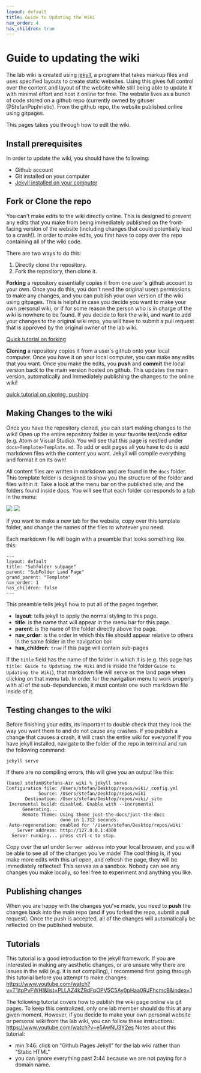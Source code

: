 ```yaml
---
layout: default
title: Guide to Updating the Wiki
nav_order: 4
has_children: true
---
```


# Guide to updating the wiki

The lab wiki is created using [jekyll](https://jekyllrb.com/docs/installation/macos/), a program that takes markup files and uses specified layouts to create static websites. Using this gives full control over the content and layout of the website while still being able to update it with minimal effort and host it online for free. The website lives as a bunch of code stored on a github repo (currently owned by gituser @StefanPophristic). From the github repo, the website published online using gitpages.

This pages takes you through how to edit the wiki.

## Install prerequisites

In order to update the wiki, you should have the following:
- Github account
- Git installed on your computer
- [Jekyll installed on your computer](https://www.youtube.com/watch?v=WhrU9m82Wm8&list=PLLAZ4kZ9dFpOPV5C5Ay0pHaa0RJFhcmcB&index=2)

## Fork or Clone the repo

You can't make edits to the wiki directly online. This is designed to prevent any edits that you make from being immediately published on the front-facing version of the website (including changes that could potentially lead to a crash!). In order to make edits, you first have to copy over the repo containing all of the wiki code.

There are two ways to do this:
1. Directly clone the repository.
2. Fork the repository, then clone it.

**Forking** a repository essentially copies it from one user's github account to your own. Once you do this, you don't need the original users permissions to make any changes, and you can publish your own version of the wiki using gitpages. This is helpful in case you decide you want to make your own personal wiki, or if for some reason the person who is in charge of the wiki is nowhere to be found. If you decide to fork the wiki, and want to add your changes to the original wiki repo, you will have to submit a pull request that is approved by the original owner of the lab wiki.

[Quick tutorial on forking](https://www.youtube.com/watch?v=-9ftoxZ2X9g)

**Cloning** a repository copies it from a user's github onto your local computer. Once you have it on your local computer, you can make any edits that you want. Once you make the edits, you **push** and **commit** the local version back to the main version hosted on github. This updates the main version, automatically and immediately publishing the changes to the online wiki!

[quick tutorial on cloning, pushing](https://www.youtube.com/watch?v=yxvqLBHZfXk)

## Making Changes to the wiki

Once you have the repository cloned, you can start making changes to the wiki! Open up the entire repository folder in your favorite text/code editor (e.g. Atom or Visual Studio). You will see that this page is nestled under `docs>Template>Template.md`. To add or edit pages all you have to do is add markdown files with the content you want. Jekyll will compile everything and format it on its own!

All content files are written in markdown and are found in the `docs` folder. This template folder is designed to show you the structure of the folder and files within it. Take a look at the menu bar on the published site, and the folders found inside docs. You will see that each folder corresponds to a tab in the menu:

![](../../images/wikiGuide_tutorial_menu.png)
![](../../images/wikiGuide_tutorial_folders.png)

If you want to make a new tab for the website, copy over this template folder, and change the names of the files to whatever you need.

Each markdown file will begin with a preamble that looks something like this:
```
---
layout: default
title: "Subfolder subpage"
parent: "SubFolder Land Page"
grand_parent: "Template"
nav_order: 1
has_children: false
---
```
This preamble tells jekyll how to put all of the pages together.
- **layout**: tells jekyll to apply the normal styling to this page.
- **title**: is the name that will appear in the menu bar for this page.
- **parent**: is the name of the folder directly above the page.
- **nav_order**: is the order in which this file should appear relative to others in the same folder in the navigation bar
- **has_children**: `true` if this page will contain sub-pages

If the `title` field has the name of the folder in which it is (e.g. this page has `title: Guide to Updating the Wiki` and is inside the folder `Guide to Updating the Wiki`), that markdown file will serve as the land page when clicking on that menu tab. In order for the navigation menu to work properly with all of the sub-dependencies, it must contain one such markdown file inside of it.

## Testing changes to the wiki

Before finishing your edits, its important to double check that they look the way you want them to and do not cause any crashes. If you publish a change that causes a crash, it will crash the entire wiki for everyone! If you have jekyll installed, navigate to the folder of the repo in terminal and run the following command:

```
jekyll serve
```
If there are no compiling errors, this will give you an output like this:
```
(base) stefan@Stefans-Air wiki % jekyll serve
Configuration file: /Users/stefan/Desktop/repos/wiki/_config.yml
            Source: /Users/stefan/Desktop/repos/wiki
       Destination: /Users/stefan/Desktop/repos/wiki/_site
 Incremental build: disabled. Enable with --incremental
      Generating...
      Remote Theme: Using theme just-the-docs/just-the-docs
                    done in 1.312 seconds.
 Auto-regeneration: enabled for '/Users/stefan/Desktop/repos/wiki'
    Server address: http://127.0.0.1:4000
  Server running... press ctrl-c to stop.

```

Copy over the url under `Server address` into your local browser, and you will be able to see all of the changes you've made! The cool thing is, if you make more edits with this url open, and refresh the page, they will be immediately reflected! This serves as a sandbox. Nobody can see any changes you make locally, so feel free to experiment and anything you like.

## Publishing changes

When you are happy with the changes you've made, you need to **push** the changes back into the main repo (and if you forked the repo, submit a pull request). Once the push is accepted, all of the changes will automatically be reflected on the published website.

## Tutorials

This tutorial is a good introduction to the jekyll framework. If you are interested in making any aesthetic changes, or are unsure why there are issues in the wiki (e.g. it is not compiling), I recommend first going through this tutorial before you attempt to make changes:
https://www.youtube.com/watch?v=T1itpPvFWHI&list=PLLAZ4kZ9dFpOPV5C5Ay0pHaa0RJFhcmcB&index=1

The following tutorial covers how to publish the wiki page online via git pages. To keep this centralized, only one lab member should do this at any given moment. However, if you decide to make your own personal website or personal wiki from the lab wiki, you can follow these instructions:
https://www.youtube.com/watch?v=e5AwNU3Y2es
Notes about this tutorial:
- min 1:46: click on "Github Pages Jekyll" for the lab wiki rather than "Static HTML"
- you can ignore everything past 2:44 because we are not paying for a domain name.
